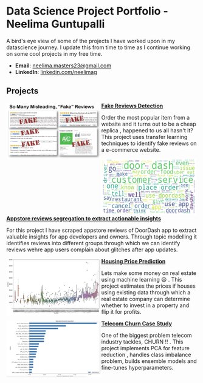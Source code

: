 # Data Science Project Portfolio  - Neelima Guntupalli
 



A bird's eye view of some of the projects I have worked upon in my datascience journey. I update this from time to time as I continue working on some cool projects in my free time.

- **Email**: [neelima.masters23@gmail.com](neelima.masters23@gmail.com)
- **LinkedIn**: [linkedin.com/neelimag](https://www.linkedin.com/in/neelimag/)

## Projects


<img align="left" width="250" height="150" src="https://github.com/neel-machine/Portfolio/blob/main/Images/Fake_Reviews.jpeg">   **[Fake Reviews Detection](https://github.com/neel-machine/Project/blob/main/fake_reviews_using_bert_embeddings_and_lstm%20(1).ipynb)**

Order the most popular item from a website and it turns out to be a cheap replica , happened to us all hasn't it? This project uses transfer learning techniques to identify fake reviews on a e-commerce website. 



<img align="left" width="250" height="150" src="https://github.com/neel-machine/Portfolio/blob/main/Images/wordcloud.png">   **[Appstore reviews segregation to extract actionable insights](https://github.com/neel-machine/LDA_Topic_Modelling)**

For this project I have scraped appstore reviews of DoorDash app to extract valuable insights for app developers and owners. Through topic modelling it identifies reviews into different groups through which we can identify reviews wehre app users complain about  glitches after app updates.




<img align="left" width="250" height="150" src="https://github.com/neel-machine/Portfolio/blob/main/Images/housing_prices.png">  **[Housing Price Prediction](https://github.com/neel-machine/Housing_prices_prediction)**

Lets make some money on real estate using machine learning :smiley:	. This project estimates the prices if houses using existing data through which a real estate company can determine whether to invest in a property and flip it for profits.




<img align="left" width="250" height="150" src="https://github.com/neel-machine/Portfolio/blob/main/Images/credit_card.png">   **[Telecom Churn Case Study](https://github.com/neel-machine/Churn-analysis-and-prediction/blob/main/telecom_churn_case_study.ipynb)**

One of the biggest problem telecom industry tackles, CHURN !! . This project implements PCA for feature reduction , handles class imbalance problem, builds ensemble models and fine-tunes hyperparameters.














